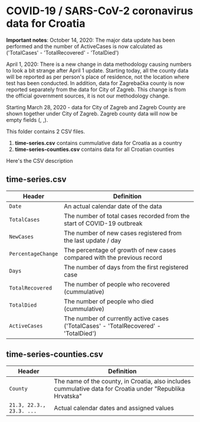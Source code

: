 # COVID-19 / SARS-CoV-2 coronavirus data for Croatia

**Important notes**: 
October 14, 2020: The major data update has been performed and the number of ActiveCases is now calculated as ('TotalCases' - 'TotalRecovered' - 'TotalDied')

April 1, 2020: There is a new change in data methodology causing numbers to look a bit strange after April 1 update. Starting today, all the county data will be reported as per person's place of residence, not the location where test has been conducted. In addition, data for Zagrebačka county is now reported separately from the data for City of Zagreb. This change is from the official government sources, it is not our methodology change.

Starting March 28, 2020 - data for City of Zagreb and Zagreb County are shown together under City of Zagreb. Zagreb county data will now be empty fields (, ,).


This folder contains 2 CSV files.

1) **time-series.csv** contains cummulative data for Croatia as a country
2) **time-series-counties.csv** contains data for all Croatian counties


Here's the CSV description

## time-series.csv


Header | Definition
---|---------
`Date` | An actual calendar date of the data
`TotalCases` | The number of total cases recorded from the start of COVID-19 outbreak
`NewCases` | The number of new cases registered from the last update / day
`PercentageChange` | The percentage of growth of new cases compared with the previous record
`Days` | The number of days from the first registered case
`TotalRecovered` | The number of people who recovered (cummulative)
`TotalDied` | The number of people who died (cummulative)
`ActiveCases` | The number of currently active cases ('TotalCases' - 'TotalRecovered' - 'TotalDied')


## time-series-counties.csv


Header | Definition
---|---------
`County` | The name of the county, in Croatia, also includes cummulative data for Croatia under "Republika Hrvatska"
`21.3, 22.3., 23.3. ...` | Actual calendar dates and assigned values

